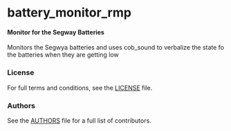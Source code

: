 battery_monitor_rmp 
================

#### Monitor for the Segway Batteries
Monitors the Segwya batteries and uses cob_sound to verbalize the state fo the batteries when they are getting low

### License
For full terms and conditions, see the [LICENSE](LICENSE) file.

### Authors
See the [AUTHORS](AUTHORS.md) file for a full list of contributors.
